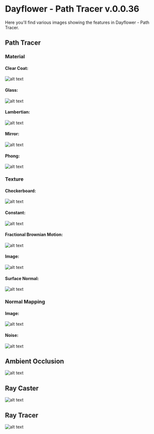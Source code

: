 Dayflower - Path Tracer v.0.0.36
================================
Here you'll find various images showing the features in Dayflower - Path Tracer.

Path Tracer
-----------
### Material
#### Clear Coat:
![alt text](https://github.com/macroing/Dayflower-Path-Tracer/blob/master/images/path-tracer/Dayflower-Path-Tracer-Material-Clear-Coat.png "Path Tracer - Material - Clear Coat")

#### Glass:
![alt text](https://github.com/macroing/Dayflower-Path-Tracer/blob/master/images/path-tracer/Dayflower-Path-Tracer-Material-Glass.png "Path Tracer - Material - Glass")

#### Lambertian:
![alt text](https://github.com/macroing/Dayflower-Path-Tracer/blob/master/images/path-tracer/Dayflower-Path-Tracer-Material-Lambertian.png "Path Tracer - Material - Lambertian")

#### Mirror:
![alt text](https://github.com/macroing/Dayflower-Path-Tracer/blob/master/images/path-tracer/Dayflower-Path-Tracer-Material-Mirror.png "Path Tracer - Material - Mirror")

#### Phong:
![alt text](https://github.com/macroing/Dayflower-Path-Tracer/blob/master/images/path-tracer/Dayflower-Path-Tracer-Material-Phong.png "Path Tracer - Material - Phong")

### Texture
#### Checkerboard:
![alt text](https://github.com/macroing/Dayflower-Path-Tracer/blob/master/images/path-tracer/Dayflower-Path-Tracer-Texture-Checkerboard.png "Path Tracer - Texture - Checkerboard")

#### Constant:
![alt text](https://github.com/macroing/Dayflower-Path-Tracer/blob/master/images/path-tracer/Dayflower-Path-Tracer-Texture-Constant.png "Path Tracer - Texture - Constant")

#### Fractional Brownian Motion:
![alt text](https://github.com/macroing/Dayflower-Path-Tracer/blob/master/images/path-tracer/Dayflower-Path-Tracer-Texture-Fractional-Brownian-Motion.png "Path Tracer - Texture - Fractional Brownian Motion")

#### Image:
![alt text](https://github.com/macroing/Dayflower-Path-Tracer/blob/master/images/path-tracer/Dayflower-Path-Tracer-Texture-Image.png "Path Tracer - Texture - Image")

#### Surface Normal:
![alt text](https://github.com/macroing/Dayflower-Path-Tracer/blob/master/images/path-tracer/Dayflower-Path-Tracer-Texture-Surface-Normal.png "Path Tracer - Texture - Surface Normal")

### Normal Mapping
#### Image:
![alt text](https://github.com/macroing/Dayflower-Path-Tracer/blob/master/images/path-tracer/Dayflower-Path-Tracer-Normal-Mapping-Image.png "Path Tracer - Normal Mapping - Image")

#### Noise:
![alt text](https://github.com/macroing/Dayflower-Path-Tracer/blob/master/images/path-tracer/Dayflower-Path-Tracer-Normal-Mapping-Noise.png "Path Tracer - Normal Mapping - Noise")

Ambient Occlusion
----------
![alt text](https://github.com/macroing/Dayflower-Path-Tracer/blob/master/images/ambient-occlusion/Dayflower-Ambient-Occlusion.png "Ambient Occlusion")

Ray Caster
----------
![alt text](https://github.com/macroing/Dayflower-Path-Tracer/blob/master/images/ray-caster/Dayflower-Ray-Caster.png "Ray Caster")

Ray Tracer
----------
![alt text](https://github.com/macroing/Dayflower-Path-Tracer/blob/master/images/ray-tracer/Dayflower-Ray-Tracer.png "Ray Tracer")